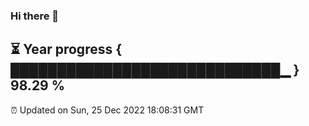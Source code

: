 ### Hi there 👋
⏳ Year progress { █████████████████████████████▁ } 98.29 %
---
⏰ Updated on Sun, 25 Dec 2022 18:08:31 GMT

